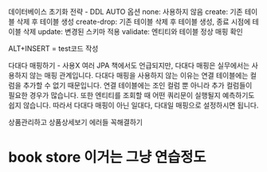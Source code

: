 데이터베이스 초기화 전략 - DDL AUTO 옵션
none: 사용하지 않음
create: 기존 테이블 삭제 후 테이블 생성
create-drop: 기존 테이블 삭제 후 테이블 생성, 종료 시점에 테이블 삭제
update: 변경된 스키마 적용
validate: 엔티티와 테이블 정상 매핑 확인


ALT+INSERT = test코드 작성




다대다 매핑하기 - 사용X
여러 JPA 책에서도 언급되지만, 다대다 매핑은 실무에서는 사용하지 않는 매핑 관계입니다. 
다대다 매핑을 사용하지 않는 이유는 연결 테이블에는 컬럼을 추가할 수 없기 때문입니다. 연결 테이블에는 조인 
컬럼 뿐 아니라 추가 컬럼들이 필요한 경우가 많습니다. 또한 엔티티를 조회할 때 어떤 쿼리문이 실행될지 예측하기도 쉽지 않습니다. 
따라서 다대다 매핑이 아닌 일대다, 다대일 매핑으로 설정하시면 됩니다.



상품관리하고 상품상세보기 에러들 꼭해결하기 


# book store 이거는 그냥 연습정도
